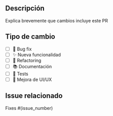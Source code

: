 ## Descripción

Explica brevemente que cambios incluye este PR

## Tipo de cambio

- [ ] 🐛 Bug fix
- [ ] ✨ Nueva funcionalidad  
- [ ] 🔧 Refactoring
- [ ] 📚 Documentación
- [ ] 🧪 Tests
- [ ] 🎨 Mejora de UI/UX

## Issue relacionado
<!-- Si este PR soluciona un issue, menciona el número -->
Fixes #(issue_number)
